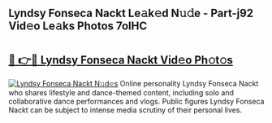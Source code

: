 ## Lyndsy Fonseca Nackt Le𝚊k𝚎d N𝚞𝚍e - Part-j92 Vid𝚎o Le𝚊ks Photos 7olHC

# <h2><a href="http://fb3k1q.evod.top/?m=Lyndsy+Fonseca+Nackt">🔗 👉🔴 Lyndsy Fonseca Nackt Vid𝚎o Ph𝚘t𝚘s</a></h2>

[![Lyndsy Fonseca Nackt N𝚞d𝚎s](https://i.imgur.com/8V9OHl7.gif)](http://fb3k1q.evod.top/?m=Lyndsy+Fonseca+Nackt)
Online personality Lyndsy Fonseca Nackt who shares lifestyle and dance-themed content, including solo and collaborative dance performances and vlogs. Public figures Lyndsy Fonseca Nackt can be subject to intense media scrutiny of their personal lives. 
